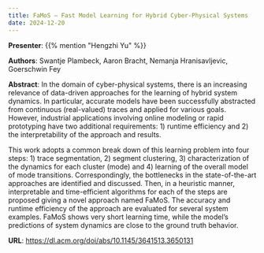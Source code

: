 ```yaml
---
title: FaMoS – Fast Model Learning for Hybrid Cyber-Physical Systems
date: 2024-12-20
---
```


**Presenter**: {{% mention "Hengzhi Yu" %}}

**Authors**: Swantje Plambeck, Aaron Bracht, Nemanja Hranisavljevic, Goerschwin Fey

**Abstract**: In the domain of cyber-physical systems, there is an increasing relevance of data-driven approaches for the learning of hybrid system dynamics. In particular, accurate models have been successfully abstracted from continuous (real-valued) traces and applied for various goals. However, industrial applications involving online modeling or rapid prototyping have two additional requirements: 1) runtime efficiency and 2) the interpretability of the approach and results.

This work adopts a common break down of this learning problem into four steps: 1) trace segmentation, 2) segment clustering, 3) characterization of the dynamics for each cluster (mode) and 4) learning of the overall model of mode transitions. Correspondingly, the bottlenecks in the state-of-the-art approaches are identified and discussed. Then, in a heuristic manner, interpretable and time-efficient algorithms for each of the steps are proposed giving a novel approach named FaMoS. The accuracy and runtime efficiency of the approach are evaluated for several system examples. FaMoS shows very short learning time, while the model’s predictions of system dynamics are close to the ground truth behavior.

**URL**: https://dl.acm.org/doi/abs/10.1145/3641513.3650131

